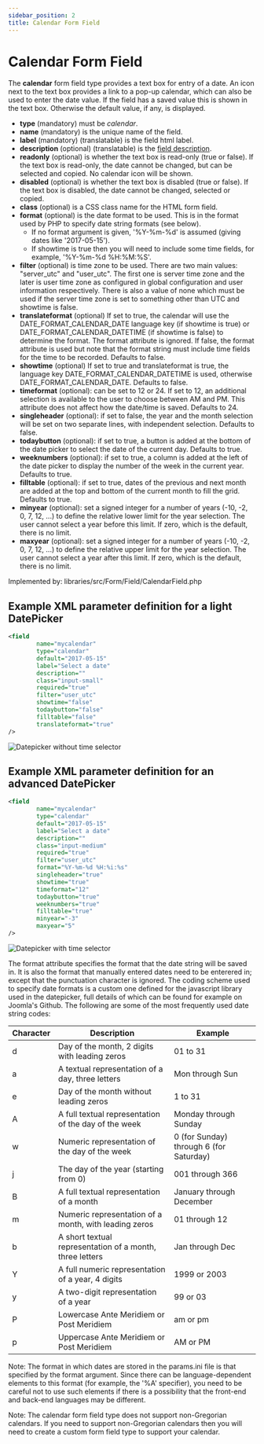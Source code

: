 ```yaml
---
sidebar_position: 2
title: Calendar Form Field
---
```


Calendar Form Field
===================

The **calendar** form field type provides a text box for entry of a date. An icon next to the text box provides a link
to a pop-up calendar, which can also be used to enter the date value. If the field has a saved value this is shown in
the text box. Otherwise the default value, if any, is displayed.

- **type** (mandatory) must be *calendar*.
- **name** (mandatory) is the unique name of the field.
- **label** (mandatory) (translatable) is the field html label.
- **description** (optional) (translatable) is the [field description](../standard-form-field-attributes.md#description).
- **readonly** (optional) is whether the text box is read-only (true or false). If the text box is read-only, the date cannot be changed, but can be selected and copied. No calendar icon will be shown.
- **disabled** (optional) is whether the text box is disabled (true or false). If the text box is disabled, the date cannot be changed, selected or copied.
- **class** (optional) is a CSS class name for the HTML form field.
- **format** (optional) is the date format to be used. This is in the format used by PHP to specify date string formats (see below). 
  - If no format argument is given, '%Y-%m-%d' is assumed (giving dates like '2017-05-15'). 
  - If showtime is true then you will need to include some time fields, for example, '%Y-%m-%d %H:%M:%S'.
- **filter** (optional) is time zone to be used. There are two main values: "server_utc" and "user_utc". The first one is server time zone and the later is user time zone as configured in global configuration and user information respectively. There is also a value of none which must be used if the server time zone is set to something other than UTC and showtime is false.
- **translateformat** (optional) If set to true, the calendar will use the DATE_FORMAT_CALENDAR_DATE language key (if showtime is true) or DATE_FORMAT_CALENDAR_DATETIME (if showtime is false) to determine the format. The format attribute is ignored. If false, the format attribute is used but note that the format string must include time fields for the time to be recorded. Defaults to false.
- **showtime** (optional) If set to true and translateformat is true, the language key DATE_FORMAT_CALENDAR_DATETIME is used, otherwise DATE_FORMAT_CALENDAR_DATE. Defaults to false.
- **timeformat** (optional): can be set to 12 or 24. If set to 12, an additional selection is available to the user to choose between AM and PM. This attribute does not affect how the date/time is saved. Defaults to 24.
- **singleheader** (optional): if set to false, the year and the month selection will be set on two separate lines, with independent selection. Defaults to false.
- **todaybutton** (optional): if set to true, a button is added at the bottom of the date picker to select the date of the current day. Defaults to true.
- **weeknumbers** (optional): if set to true, a column is added at the left of the date picker to display the number of the week in the current year. Defaults to true.
- **filltable** (optional): if set to true, dates of the previous and next month are added at the top and bottom of the current month to fill the grid. Defaults to true.
- **minyear** (optional): set a signed integer for a number of years (-10, -2, 0, 7, 12, ...) to define the relative lower limit for the year selection. The user cannot select a year before this limit. If zero, which is the default, there is no limit.
- **maxyear** (optional): set a signed integer for a number of years (-10, -2, 0, 7, 12, ...) to define the relative upper limit for the year selection. The user cannot select a year after this limit. If zero, which is the default, there is no limit.

Implemented by: libraries/src/Form/Field/CalendarField.php

## Example XML parameter definition for a light DatePicker

```xml
<field
        name="mycalendar"
        type="calendar"
        default="2017-05-15"
        label="Select a date"
        description=""
        class="input-small"
        required="true"
        filter="user_utc"
        showtime="false"
        todaybutton="false"
        filltable="false"
        translateformat="true"
/>
```

![Datepicker without time selector](_assets/calendar/DatePicker1.calendar-en.png)

## Example XML parameter definition for an advanced DatePicker

```xml
<field
        name="mycalendar"
        type="calendar"
        default="2017-05-15"
        label="Select a date"
        description=""
        class="input-medium"
        required="true"
        filter="user_utc"
        format="%Y-%m-%d %H:%i:%s"
        singleheader="true"
        showtime="true"
        timeformat="12"
        todaybutton="true"
        weeknumbers="true"
        filltable="true"
        minyear="-3"
        maxyear="5"
/>
```

![Datepicker with time selector](_assets/calendar/DatePicker2.calendar-en.png)

The format attribute specifies the format that the date string will be saved in. It is also the format that manually
entered dates need to be enterered in; except that the punctuation character is ignored. The coding scheme used to
specify date formats is a custom one defined for the javascript library used in the datepicker, full details of which
can be found for example on Joomla's Github. The following are some of the most frequently used date string codes:

| **Character** | **Description**                                          | **Example**                             |
  |---------------|----------------------------------------------------------|-----------------------------------------|
| d             | Day of the month, 2 digits with leading zeros            | 01 to 31                                | 
| a             | A textual representation of a day, three letters         | Mon through Sun                         | 
| e             | Day of the month without leading zeros                   | 1 to 31                                 | 
| A             | A full textual representation of the day of the week     | Monday through Sunday                   | 
| w             | Numeric representation of the day of the week            | 0 (for Sunday) through 6 (for Saturday) | 
| j             | The day of the year (starting from 0)                    | 001 through 366                         | 
| B             | A full textual representation of a month                 | January through December                | 
| m             | Numeric representation of a month, with leading zeros    | 01 through 12                           | 
| b             | A short textual representation of a month, three letters | Jan through Dec                         | 
| Y             | A full numeric representation of a year, 4 digits        | 1999 or 2003                            | 
| y             | A two-digit representation of a year                     | 99 or 03                                | 
| P             | Lowercase Ante Meridiem or Post Meridiem                 | am or pm                                | 
| p             | Uppercase Ante Meridiem or Post Meridiem                 | AM or PM                                | 

Note: The format in which dates are stored in the params.ini file is that specified by the format argument. Since there
can be language-dependent elements to this format (for example, the '%A' specifier), you need to be careful not to use
such elements if there is a possibility that the front-end and back-end languages may be different.

Note: The calendar form field type does not support non-Gregorian calendars. If you need to support non-Gregorian
calendars then you will need to create a custom form field type to support your calendar. 
